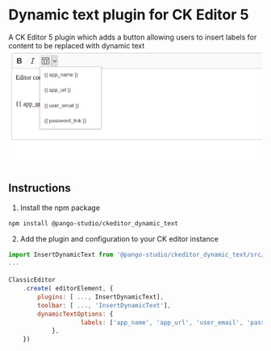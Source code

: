 # Dynamic text plugin for CK Editor 5

A CK Editor 5 plugin which adds a button allowing users to insert labels for content to be replaced with dynamic text
![Screenshot](docs/images/screenshot.png)

## Instructions

1. Install the npm package

```bash
npm install @pango-studio/ckeditor_dynamic_text
```

2. Add the plugin and configuration to your CK editor instance
```js
import InsertDynamicText from '@pango-studio/ckeditor_dynamic_text/src/InsertDynamicText';
...

ClassicEditor
	.create( editorElement, {
		plugins: [ ..., InsertDynamicText],
		toolbar: [ ..., 'InsertDynamicText'],
		dynamicTextOptions: {
                	labels: ['app_name', 'app_url', 'user_email', 'password_link'],
        	},
	})
```
